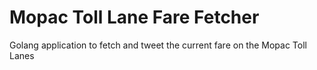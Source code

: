 # Mopac Toll Lane Fare Fetcher
Golang application to fetch and tweet the current fare on the Mopac Toll Lanes
